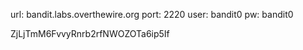 
url: bandit.labs.overthewire.org
port: 2220
user: bandit0
pw: bandit0

ZjLjTmM6FvvyRnrb2rfNWOZOTa6ip5If
